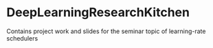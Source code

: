 # DeepLearningResearchKitchen
Contains project work and slides for the seminar topic of learning-rate schedulers
